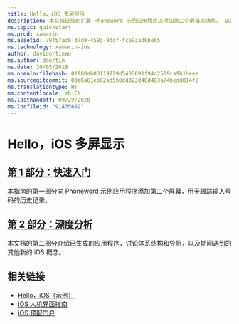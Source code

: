 ```yaml
---
title: Hello，iOS 多屏显示
description: 本文档链接到扩展 Phoneword 示例应用程序以添加第二个屏幕的演练。 该演练介绍了模型-视图-控制器设计模式、iOS 导航和其他核心 iOS 开发概念。
ms.topic: quickstart
ms.prod: xamarin
ms.assetid: 79f57ac0-37d0-4593-9dcf-fca93ad0be65
ms.technology: xamarin-ios
author: davidortinau
ms.author: daortin
ms.date: 10/05/2018
ms.openlocfilehash: 01980ab03119729d5405691f94d2509ca9b1beee
ms.sourcegitcommit: 00e6a61eb82ad5b0dd323d48d483a74bedd814f2
ms.translationtype: HT
ms.contentlocale: zh-CN
ms.lasthandoff: 09/29/2020
ms.locfileid: "91435682"
---
```

# <a name="hello-ios-multiscreen"></a>Hello，iOS 多屏显示

## <a name="part-1-quickstart"></a>[第 1 部分：快速入门](~/ios/get-started/hello-ios-multiscreen/hello-ios-multiscreen-quickstart.md)

本指南的第一部分向 Phoneword 示例应用程序添加第二个屏幕，用于跟踪输入号码的历史记录。

## <a name="part-2-deep-dive"></a>[第 2 部分：深度分析](~/ios/get-started/hello-ios-multiscreen/hello-ios-multiscreen-deepdive.md)

本文档的第二部分介绍已生成的应用程序，讨论体系结构和导航，以及期间遇到的其他新的 iOS 概念。

## <a name="related-links"></a>相关链接

- [Hello，iOS（示例）](/samples/xamarin/ios-samples/hello-ios)
- [iOS 人机界面指南](https://developer.apple.com/library/ios/#documentation/UserExperience/Conceptual/MobileHIG/Introduction/Introduction.html)
- [iOS 预配门户](https://developer.apple.com/ios/manage/overview/index.action)